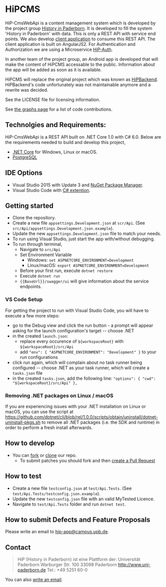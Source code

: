 HiPCMS
======

HiP-CmsWebApi is a content management system which is developed by the project group [History in 
Paderborn](http://is.uni-paderborn.de/fachgebiete/fg-engels/lehre/ss15/hip-app/pg-hip-app.html).
It is developed to fill the system 'History in Paderborn' with data. This is only a REST API with service end points. We 
also develop [client application](https://github.com/HiP-App/HiP-CmsAngularApp) to consume this REST API. The client application is built on AngularJS2. For Authentication and Authorization we are using a Microservice [HiP-Auth](https://github.com/HiP-App/HiP-Auth).

In another team of the project group, an Android app is developed that will 
make the content of HiPCMS accessable to the public. Information about the app 
will be added as soon as it is available.

HiPCMS will replace the original project which was known as [HiPBackend](https://hip.upb.de/).
HiPBackend's code unfortunately was not maintainable anymore and a rewrite was decided. 

See the LICENSE file for licensing information.

See [the graphs page](https://github.com/HiP-App/HiP-CmsWebApi/graphs/contributors) 
for a list of code contributions.

## Technolgies and Requirements:
HiP-CmsWebApi is a REST API built on .NET Core 1.0 with C# 6.0. Below are the requirements needed to build and develop this project,
 * [.NET Core](https://www.microsoft.com/net/core#windows) for Windows, Linux or macOS.
 * [PostgreSQL](http://www.postgresql.org/download/)
 
## IDE Options
 * Visual Studio 2015 with Update 3 and [NuGet Package Manager](https://www.nuget.org/). 
 * Visual Studio Code with [C# extention](https://marketplace.visualstudio.com/items?itemName=ms-vscode.csharp).

## Getting started

 * Clone the repository.
 * Create a new file `appsettings.Development.json` at `scr/Api`. (See `src/Api/appsettings.Development.json.example`).
 * Update the new `appsettings.Development.json` file to match your needs.
 * To run using Visual Studio, just start the app with/without debugging.
 * To run through terminal,
   * Navigate to `src/Api`
   * Set Environment Variable 
		* Windows: `set ASPNETCORE_ENVIRONMENT=Development`
		* Linux/macOS: `export ASPNETCORE_ENVIRONMENT=Development`
   * Before your first run, execute `dotnet restore`
   * Execute `dotnet run`
   * `{{BaseUrl}}/swagger/ui` will give information about the service endpoints.

### VS Code Setup

For getting the project to run with Visual Studio Code, you will have to execute a few more steps:

 * go to the Debug view and click the run button - a prompt will appear asking for the launch configuration's target -- choose .NET
 * in the created `launch.json`:
   * replace every occurence of `${workspaceRoot}` with `${workspaceRoot}/src/Api`
   * add `"env": { "ASPNETCORE_ENVIRONMENT": "Development" }` to your run configurations
 * click run again, which will complain about no task runner being configured -- choose .NET as your task runner, which will create a `tasks.json` file
 * in the created `tasks.json`, add the following line: `"options": { "cwd": "${workspaceRoot}/src/Api" },`

### Removing .NET packages on Linux / macOS

If you are experiencing issues with your .NET installation on Linux or macOS, you can use the script at https://github.com/dotnet/cli/blob/rel/1.0.0/scripts/obtain/uninstall/dotnet-uninstall-pkgs.sh to remove all .NET packages (i.e. the SDK and runtime) in order to perform a fresh install afterwards.

## How to develop

 * You can [fork](https://help.github.com/articles/fork-a-repo/) or [clone](https://help.github.com/articles/cloning-a-repository/) our repo.
   * To submit patches you should fork and then [create a Pull Request](https://help.github.com/articles/using-pull-requests/)
  
## How to test

 * Create a new file `testconfig.json` at `test/Api.Tests`. (See `test/Api.Tests/testconfig.json.example`).
 * Update the new `testconfig.json` file with an valid MyTested Licence.
 * Navigate to `test/Api.Tests` folder and run `dotnet test`.


## How to submit Defects and Feature Proposals

Please write an email to [hip-app@campus.upb.de](mailto:hip-app@campus.upb.de).

## Contact

> HiP (History in Paderborn) ist eine Plattform der:
> Universität Paderborn
> Warburger Str. 100
> 33098 Paderborn
> http://www.uni-paderborn.de
> Tel.: +49 5251 60-0

You can also [write an email](mailto:hip-app@campus.upb.de).
